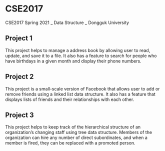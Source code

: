 # CSE2017
CSE2017 Spring 2021 _ Data Structure _ Dongguk University

## Project 1
This project helps to manage a address book by allowing user to read, update, and save it to a file. It also has a feature to search for people who have birthdays in a given month and display their phone numbers.

## Project 2
This project is a small-scale version of Facebook that allows user to add or remove friends using a linked list data structure. It also has a feature that displays lists of friends and their relationships with each other.

## Project 3
This project helps to keep track of the hierarchical structure of an organization’s changing staff using tree data structure. Members of the organization can hire any number of direct subordinates, and when a member is fired, they can be replaced with a promoted person.
